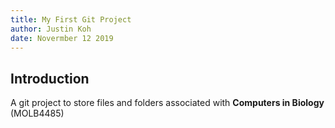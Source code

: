 ```yaml
---
title: My First Git Project
author: Justin Koh
date: Novermber 12 2019
---
```


## Introduction

A git project to store files and folders associated with **Computers in Biology** (MOLB4485)




